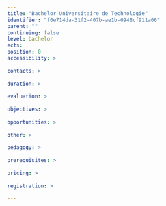 ```yaml
---
title: "Bachelor Universitaire de Technologie"
identifier: "f0e714da-31f2-407b-ae1b-0948cf911a06"
parent: ""
continuing: false
level: bachelor
ects: 
position: 0
accessibility: >
   
contacts: >
   
duration: >
   
evaluation: >
   
objectives: >
   
opportunities: >
   
other: >
   
pedagogy: >
   
prerequisites: >
   
pricing: >
   
registration: >
   
---
```


